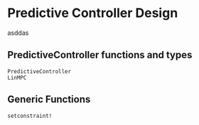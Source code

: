 # Predictive Controller Design

asddas

## PredictiveController functions and types

```@docs
PredictiveController
LinMPC
```

## Generic Functions

```@docs
setconstraint!
```
